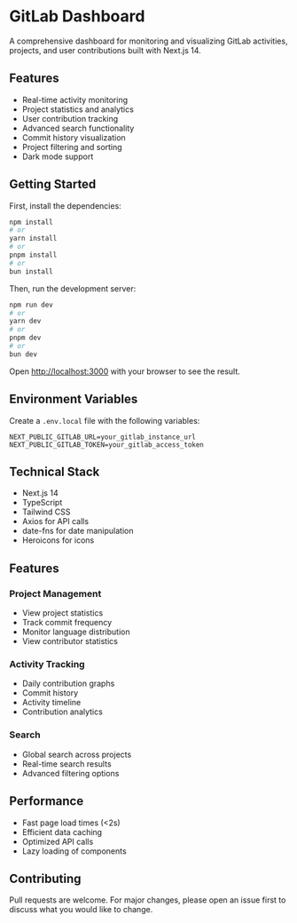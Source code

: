 # GitLab Dashboard

A comprehensive dashboard for monitoring and visualizing GitLab activities, projects, and user contributions built with Next.js 14.

## Features

- Real-time activity monitoring
- Project statistics and analytics
- User contribution tracking
- Advanced search functionality
- Commit history visualization
- Project filtering and sorting
- Dark mode support

## Getting Started

First, install the dependencies:

```bash
npm install
# or
yarn install
# or
pnpm install
# or
bun install
```

Then, run the development server:

```bash
npm run dev
# or
yarn dev
# or
pnpm dev
# or
bun dev
```

Open [http://localhost:3000](http://localhost:3000) with your browser to see the result.

## Environment Variables

Create a `.env.local` file with the following variables:

```env
NEXT_PUBLIC_GITLAB_URL=your_gitlab_instance_url
NEXT_PUBLIC_GITLAB_TOKEN=your_gitlab_access_token
```

## Technical Stack

- Next.js 14
- TypeScript
- Tailwind CSS
- Axios for API calls
- date-fns for date manipulation
- Heroicons for icons

## Features

### Project Management
- View project statistics
- Track commit frequency
- Monitor language distribution
- View contributor statistics

### Activity Tracking
- Daily contribution graphs
- Commit history
- Activity timeline
- Contribution analytics

### Search
- Global search across projects
- Real-time search results
- Advanced filtering options

## Performance

- Fast page load times (<2s)
- Efficient data caching
- Optimized API calls
- Lazy loading of components

## Contributing

Pull requests are welcome. For major changes, please open an issue first to discuss what you would like to change.
